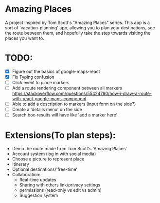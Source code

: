 # Amazing Places

A project inspired by Tom Scott's "Amazing Places" series.
This app is a sort of 'vacation-planning' app, allowing you to plan your destinations, see the route between them,
and hopefully take the step towards visiting the places you want to.

# TODO:
- [x] Figure out the basics of google-maps-react
- [x] Fix Typing confusion
- [ ] Click event to place markers
- [ ] Add a route rendering component between all markers https://stackoverflow.com/questions/55424790/how-i-draw-a-route-with-react-google-maps-component
- [ ] Able to add a description to markers (input form on the side?)
- [ ] Create a 'details menu' on the side
- [ ] Search box-results will have like 'add a marker here'

# Extensions(To plan steps):
- Demo the route made from Tom Scott's 'Amazing Places'
- Account system (log in with social media)
- Choose a picture to represent place
- Itinerary
- Optional destinations/'free-time'
- Collaboration:
	- Real-time updates
	- Sharing with others link/privacy settings
	- permissions (read-only vs edit vs admin)
    - Suggestion system